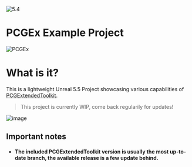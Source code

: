 ![5.4](https://img.shields.io/badge/5.4.1-darkgreen)
# PCGEx Example Project

![PCGEx](https://raw.githubusercontent.com/Nebukam/PCGExtendedToolkit/main/Resources/Icon128.png)

# What is it?
 This is a lightweight Unreal 5.5 Project showcasing various capabilities of [PCGExtendedToolkit](https://github.com/Nebukam/PCGExtendedToolkit).  

 > This project is currently WIP, come back regularily for updates!

![image](https://github.com/user-attachments/assets/78a15eab-91aa-45bf-b24a-105fd578eefa)

## Important notes
- #### The included PCGExtendedToolkit version is usually the most up-to-date branch, the available release is a few update behind.
